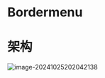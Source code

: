 # Bordermenu

# 架构

![image-20241025202042138](F:\cppqt_project\Bordermenu\img\image-20241025202042138.png)

